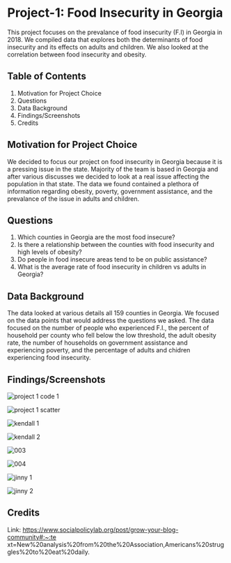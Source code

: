 # Project-1: Food Insecurity in Georgia 
This project focuses on the prevalance of food insecurity (F.I) in Georgia in 2018. We compiled data that explores both the determinants of food insecurity and its effects on adults and children. We also looked at the correlation between food insecurity and obesity. 

## Table of Contents 
1. Motivation for Project Choice 
2. Questions 
3. Data Background
4. Findings/Screenshots
5. Credits

## Motivation for Project Choice
We decided to focus our project on food insecurity in Georgia because it is a pressing issue in the state. Majority of the team is based in Georgia and after various discusses we decided to look at a real issue affecting the population in that state. The data we found contained a plethora of information regarding obesity, poverty, government assistance, and the prevalance of the issue in adults and children. 

## Questions 
1. Which counties in Georgia are the most food insecure?
2. Is there a relationship between the counties with food insecurity and high levels of obesity?
3. Do people in food insecure areas tend to be on public assistance?
4. What is the average rate of food insecurity in children vs adults in Georgia?


## Data Background 
The data looked at various details all 159 counties in Georgia. We focused on the data points that would address the questions we asked. The data focused on the number of people who experienced F.I., the percent of household per county who fell below the low threshold, the adult obesity rate, the number of households on government assistance and experiencing poverty, and the percentage of adults and chidren experiencing food insecurity. 

## Findings/Screenshots 
![project 1 code 1](https://user-images.githubusercontent.com/118565186/215660901-80adef8b-a85a-439b-9d53-6c12df194d8b.PNG)

![project 1 scatter](https://user-images.githubusercontent.com/118565186/215661121-874bca10-d768-4988-9b1b-3828b1e04d99.PNG)

![kendall 1](https://user-images.githubusercontent.com/118565186/216198572-0803ad78-6932-42dc-b38c-c5f5624b3276.PNG)

![kendall 2](https://user-images.githubusercontent.com/118565186/216198675-3eedb2b7-8de0-485c-9a78-54a5f7b2bd77.PNG)

![003](https://user-images.githubusercontent.com/118565186/215661312-a06b1809-8aaa-46ff-aabe-55007eecf275.png)

![004](https://user-images.githubusercontent.com/118565186/215661323-7d33a11d-7f0d-40f8-854e-3776a338bbe5.png)

![jinny 1](https://user-images.githubusercontent.com/118565186/216198730-d536b417-7e80-452a-8fb7-9b860e59bc1d.PNG)

![jinny 2](https://user-images.githubusercontent.com/118565186/216198763-87f5d59c-1d79-4dba-aae5-9c212313d157.PNG)


## Credits 
Link: https://www.socialpolicylab.org/post/grow-your-blog-community#:~:te
xt=New%20analysis%20from%20the%20Association,Americans%20struggles%20to%20eat%20daily.
